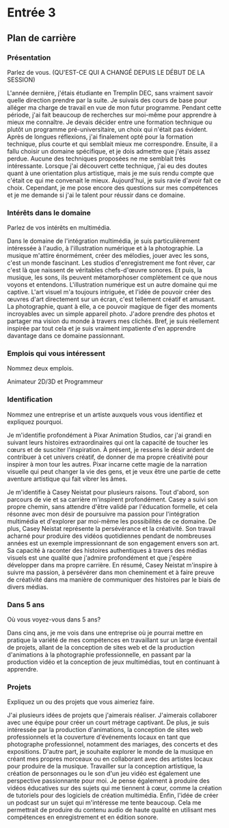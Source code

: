 # Entrée 3
## Plan de carrière

### Présentation
Parlez de vous. 
(QU'EST-CE QUI A CHANGÉ  DEPUIS LE DÉBUT DE LA SESSION)

L'année dernière, j'étais étudiante en Tremplin DEC, sans vraiment savoir quelle direction prendre par la suite. Je suivais des cours de base pour alléger ma charge de travail en vue de mon futur programme. Pendant cette période, j'ai fait beaucoup de recherches sur moi-même pour apprendre à mieux me connaître. Je devais décider entre une formation technique ou plutôt un programme pré-universitaire, un choix qui n'était pas évident. Après de longues réflexions, j'ai finalement opté pour la formation technique, plus courte et qui semblait mieux me correspondre. Ensuite, il a fallu choisir un domaine spécifique, et je dois admettre que j'étais assez perdue. Aucune des techniques proposées ne me semblait très intéressante. Lorsque j'ai découvert cette technique, j'ai eu des doutes quant à une orientation plus artistique, mais je me suis rendu compte que c'était ce qui me convenait le mieux. Aujourd'hui, je suis ravie d'avoir fait ce choix. Cependant, je me pose encore des questions sur mes compétences et je me demande si j'ai le talent pour réussir dans ce domaine.
### Intérêts dans le domaine
Parlez de vos intérêts en multimédia. 

Dans le domaine de l'intégration multimédia, je suis particulièrement intéressée à l'audio, à l'illustration numérique et à la photographie. La musique m'attire énormément, créer des mélodies, jouer avec les sons, c'est un monde fascinant. Les studios d'enregistrement me font rêver, car c'est là que naissent de véritables chefs-d'œuvre sonores. Et puis, la musique, les sons, ils peuvent métamorphoser complètement ce que nous voyons et entendons. L'illustration numérique est un autre domaine qui me captive. L'art visuel m'a toujours intriguée, et l'idée de pouvoir créer des œuvres d'art directement sur un écran, c'est tellement créatif et amusant. La photographie, quant à elle, a ce pouvoir magique de figer des moments incroyables avec un simple appareil photo. J'adore prendre des photos et partager ma vision du monde à travers mes clichés. Bref, je suis réellement inspirée par tout cela et je suis vraiment impatiente d'en apprendre davantage dans ce domaine passionnant.
### Emplois qui vous intéressent
Nommez deux emplois.

Animateur 2D/3D et Programmeur
### Identification
Nommez une entreprise et un artiste auxquels vous vous identifiez et expliquez pourquoi. 

Je m'identifie profondément à Pixar Animation Studios, car j'ai grandi en suivant leurs histoires extraordinaires qui ont la capacité de toucher les cœurs et de susciter l'inspiration. À présent, je ressens le désir ardent de contribuer à cet univers créatif, de donner de ma propre créativité pour inspirer à mon tour les autres. Pixar incarne cette magie de la narration visuelle qui peut changer la vie des gens, et je veux être une partie de cette aventure artistique qui fait vibrer les âmes. 

Je m'identifie à Casey Neistat pour plusieurs raisons. Tout d'abord, son parcours de vie et sa carrière m'inspirent profondément. Casey a suivi son propre chemin, sans attendre d'être validé par l'éducation formelle, et cela résonne avec mon désir de poursuivre ma passion pour l'intégration multimédia et d'explorer par moi-même les possibilités de ce domaine. De plus, Casey Neistat représente la persévérance et la créativité. Son travail acharné pour produire des vidéos quotidiennes pendant de nombreuses années est un exemple impressionnant de son engagement envers son art. Sa capacité à raconter des histoires authentiques à travers des médias visuels est une qualité que j'admire profondément et que j'espère développer dans ma propre carrière. En résumé, Casey Neistat m'inspire à suivre ma passion, à persévérer dans mon cheminement et à faire preuve de créativité dans ma manière de communiquer des histoires par le biais de divers médias.
### Dans 5 ans
Où vous voyez-vous dans 5 ans? 

Dans cinq ans, je me vois dans une entreprise où je pourrai mettre en pratique la variété de mes compétences en travaillant sur un large éventail de projets, allant de la conception de sites web et de la production d'animations à la photographie professionnelle, en passant par la production vidéo et la conception de jeux multimédias, tout en continuant à apprendre.
### Projets
Expliquez un ou des projets que vous aimeriez faire. 

J'ai plusieurs idées de projets que j'aimerais réaliser. J'aimerais collaborer avec une équipe pour créer un court métrage captivant. De plus, je suis intéressée par la production d'animations, la conception de sites web professionnels et la couverture d'événements locaux en tant que photographe professionnel, notamment des mariages, des concerts et des expositions. D'autre part, je souhaite explorer le monde de la musique en créant mes propres morceaux ou en collaborant avec des artistes locaux pour produire de la musique. Travailler sur la conception artistique, la création de personnages ou le son d'un jeu vidéo est également une perspective passionnante pour moi. Je pense également à produire des vidéos éducatives sur des sujets qui me tiennent à cœur, comme la création de tutoriels pour des logiciels de création multimédia. Enfin, l'idée de créer un podcast sur un sujet qui m'intéresse me tente beaucoup. Cela me permettrait de produire du contenu audio de haute qualité en utilisant mes compétences en enregistrement et en édition sonore.
